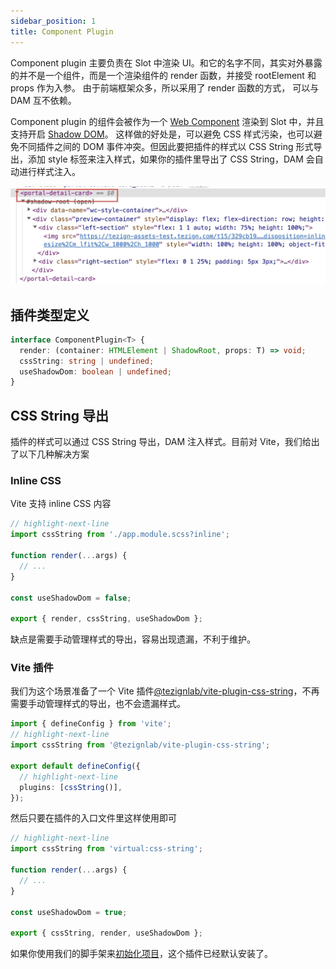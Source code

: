 ```yaml
---
sidebar_position: 1
title: Component Plugin
---
```


Component plugin 主要负责在 Slot 中渲染 UI。和它的名字不同，其实对外暴露的并不是一个组件，而是一个渲染组件的 render 函数，并接受 rootElement 和 props 作为入参。
由于前端框架众多，所以采用了 render 函数的方式， 可以与 DAM 互不依赖。

Component plugin 的组件会被作为一个 [Web Component](https://developer.mozilla.org/en-US/docs/Web/API/Web_components) 渲染到 Slot 中，并且支持开启 [Shadow DOM](https://developer.mozilla.org/en-US/docs/Web/API/Web_components/Using_shadow_DOM)。
这样做的好处是，可以避免 CSS 样式污染，也可以避免不同插件之间的 DOM 事件冲突。但因此要把插件的样式以 CSS String 形式导出，添加 style 标签来注入样式，如果你的插件里导出了 CSS String，DAM 会自动进行样式注入。

![web component](./assets/web-component.jpeg)

## 插件类型定义

```typescript
interface ComponentPlugin<T> {
  render: (container: HTMLElement | ShadowRoot, props: T) => void;
  cssString: string | undefined;
  useShadowDom: boolean | undefined;
}
```

## CSS String 导出

插件的样式可以通过 CSS String 导出，DAM 注入样式。目前对 Vite，我们给出了以下几种解决方案

### Inline CSS

Vite 支持 inline CSS 内容

```typescript
// highlight-next-line
import cssString from './app.module.scss?inline';

function render(...args) {
  // ...
}

const useShadowDom = false;

export { render, cssString, useShadowDom };
```

缺点是需要手动管理样式的导出，容易出现遗漏，不利于维护。

### Vite 插件

我们为这个场景准备了一个 Vite 插件[@tezignlab/vite-plugin-css-string](https://www.npmjs.com/package/@tezignlab/vite-plugin-css-string)，不再需要手动管理样式的导出，也不会遗漏样式。

```typescript title="vite.config.ts"
import { defineConfig } from 'vite';
// highlight-next-line
import cssString from '@tezignlab/vite-plugin-css-string';

export default defineConfig({
  // highlight-next-line
  plugins: [cssString()],
});
```

然后只要在插件的入口文件里这样使用即可

```typescript title="plugin.tsx"
// highlight-next-line
import cssString from 'virtual:css-string';

function render(...args) {
  // ...
}

const useShadowDom = true;

export { cssString, render, useShadowDom };
```

如果你使用我们的脚手架来[初始化项目](../getting-started/index.md#新建项目)，这个插件已经默认安装了。
